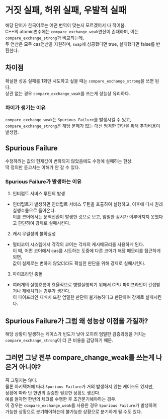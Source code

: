 # 거짓 실패, 허위 실패, 우발적 실패
해당 단어가 한국어로는 어떤 번역이 맞는지 모르겠어서 다 적어봄. <br/>
C++의 atomic변수에는 ```compare_exchange_weak```연산이 존재하며, 이는 ```compare_exchange_strong```과 비교되는데, <br/>
두 연산은 모두 cas연산을 지원하며, ```swap```에 성공했다면 true, 실패했다면 false를 반환한다.

## 차이점
확실한 성공 실패를 1회만 시도하고 싶을 때는 ```compare_exchange_strong```을 쓰면 된다. <br/>
상관 없는 경우 ```compare_exchange_weak```를 쓰는게 성능상 유리하다.

### 차이가 생기는 이유
```compare_exchange_weak```는 ```Spurious Failure```를 발생시킬 수 있고,<br/>
```compare_exchange_strong```은 해당 문제가 없는 대신 엄격한 판단을 위해 추가비용이 발생함.

## Spurious Failure
수정하려는 값의 현재값이 변화되지 않았음에도 수정에 실패하는 현상. <br/>
딱 정의만 듣고서는 이해가 안 갈 수 있다.

### Spurious Failure가 발생하는 이유
1. 인터럽트 서비스 루틴의 발생 <br/>
 - 인터럽트가 발생하면 인터럽트 서비스 루틴을 호출하여 실행하고, 이후에 다시 원래 실행흐름으로 돌아온다. <br/>
 이를 코어에서는 문맥전환이 발생한 것으로 보고, 엄밀한 감시가 이루어지지 못했다고 판단하여 강제로 실패시킨다.
2. 캐시 무결성의 불확실성 <br/>
 - 멀티코어 시스템에서 각각의 코어는 각자의 캐시메모리를 사용하게 된다. <br/>
 이 때, 어떤 코어에서 cas를 시도하는 도중에 다른 코어가 해당 메모리를 접근하게 되면, <br/>
 값이 실제로는 변하지 않았더라도 확실한 판단을 위해 강제로 실패시킨다.
3. 파이프라인 충돌 <br/>
 - 여러개의 실행흐름이 효율적으로 병렬실행되기 위해서 CPU 파이프라인이 간섭받거나 [재배치되는 경우](https://github.com/SuhYC/Lesson/blob/main/C%2B%2B/Memory_Order.md)가 생긴다. <br/>
 이 파이프라인 재배치 또한 엄밀한 판단이 불가능하다고 판단하여 강제로 실패시킨다.

## Spurious Failure가 그럼 왜 성능상 이점을 가질까?
해당 상황이 발생하는 케이스가 빈도가 낮아 오히려 엄밀한 검증과정을 거치는 ```compare_exchange_strong```이 더 큰 비용을 감당하기 때문. <br/>

## 그러면 그냥 전부 compare_change_weak를 쓰는게 나은거 아니야?
꼭 그렇지는 않다. <br/>
물론 아키텍처에 따라 ```Spurious Failure```가 거의 발생하지 않는 케이스도 있지만, <br/>
상황에 따라 단 한번의 검증만 필요한 상황도 생긴다. <br/>
예를 들자면 한번의 체크를 수행한 후 조건분기해야하는 경우. <br/>
이 경우는 ```compare_exchange_weak```를 사용한 경우 ```Spurious Failure```가 발생하여 <br/>
가능한 상황으로 분기해야하는데 불가능한 상황으로 분기하게 될 수도 있다.
